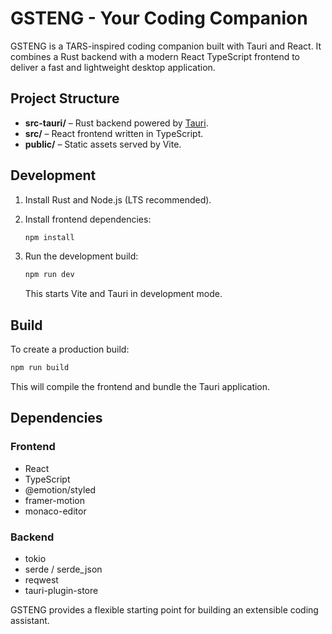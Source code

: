 # GSTENG - Your Coding Companion

GSTENG is a TARS-inspired coding companion built with Tauri and React. It
combines a Rust backend with a modern React TypeScript frontend to deliver a
fast and lightweight desktop application.

## Project Structure

- **src-tauri/** – Rust backend powered by [Tauri](https://tauri.app).
- **src/** – React frontend written in TypeScript.
- **public/** – Static assets served by Vite.

## Development

1. Install Rust and Node.js (LTS recommended).
2. Install frontend dependencies:

   ```bash
   npm install
   ```

3. Run the development build:

   ```bash
   npm run dev
   ```

   This starts Vite and Tauri in development mode.

## Build

To create a production build:

```bash
npm run build
```

This will compile the frontend and bundle the Tauri application.

## Dependencies

### Frontend

- React
- TypeScript
- @emotion/styled
- framer-motion
- monaco-editor

### Backend

- tokio
- serde / serde_json
- reqwest
- tauri-plugin-store

GSTENG provides a flexible starting point for building an extensible coding
assistant.


